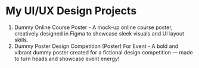 # My UI/UX Design Projects
1) Dummy Online Course Poster - A mock-up online course poster, creatively designed in Figma to showcase sleek visuals and UI layout skills.
2) Dummy Poster Design Competition (Poster) For Event - A bold and vibrant dummy poster created for a fictional design competition — made to turn heads and showcase event energy!
